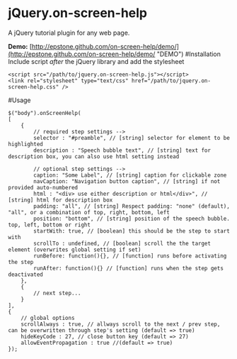 jQuery.on-screen-help
==============

A jQuery tutorial plugin for any web page.

 **Demo:**
[http://epstone.github.com/on-screen-help/demo/](http://epstone.github.com/on-screen-help/demo/ "DEMO")
#Installation
Include script *after* the jQuery library and add the stylesheet

    <script src="/path/to/jquery.on-screen-help.js"></script> 
	<link rel="stylesheet" type="text/css" href="/path/to/jquery.on-screen-help.css" />
	
#Usage

    $("body").onScreenHelp(
	[
		{	
			// required step settings -->
			selector : "#preamble", // [string] selector for element to be highlighted
			description : "Speech bubble text", // [string] text for description box, you can also use html setting instead
			
			// optional step settings -->
			caption: "Some Label", // [string] caption for clickable zone
			navCaption: "Navigation button caption", // [string] if not provided auto-numbered
			html : "<div> use either description or html</div>", // [string] html for description box
			padding: "all", // [string] Respect padding: "none" (default), "all", or a combination of top, right, bottom, left
			position: "bottom", // [string] position of the speech bubble. top, left, bottom or right
			startWith: true, // [boolean] this should be the step to start with
			scrollTo : undefined, // [boolean] scroll the the target element (overwrites global setting if set)
			runBefore: function(){}, // [function] runs before activating the step
			runAfter: function(){} // [function] runs when the step gets deactivated
	    },
		{
			// next step...
		}
	], 
	{
		// global options
		scrollAlways : true, // allways scroll to the next / prev step, can be overwritten through step's setting (default => true)
		hideKeyCode : 27, // close button key (default => 27)
		allowEventPropagation : true //(default => true)
	});


    